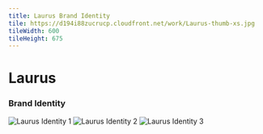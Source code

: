 ```yaml
---
title: Laurus Brand Identity
tile: https://d194i88zucrucp.cloudfront.net/work/Laurus-thumb-xs.jpg
tileWidth: 600
tileHeight: 675
---
```


# Laurus

### Brand Identity

![Laurus Identity 1](https://d194i88zucrucp.cloudfront.net/work/LaurusIdentity1-lg.jpg)
![Laurus Identity 2](https://d194i88zucrucp.cloudfront.net/work/LaurusIdentity2-lg.jpg)
![Laurus Identity 3](https://d194i88zucrucp.cloudfront.net/work/LaurusIdentity3-lg.jpg)
